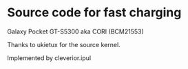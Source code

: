 Source code for fast charging
=============================

Galaxy Pocket GT-S5300 aka CORI (BCM21553)

Thanks to ukietux for the source kernel.

Implemented by cleverior.ipul